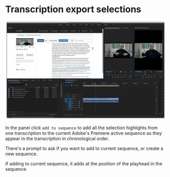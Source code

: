# Transcription export selections

![autoEdit panel export selections to sequence](../.gitbook/assets/autoedit-panel-export-selections-to-sequence.png)

In the panel click `add to sequence` to add all the selection highlights from one transcription to the current Adobe's Premiere active sequence as they appear in the transcription in chronological order.

There's a prompt to ask if you want to add to current sequence, or create a new sequence.

If adding to current sequence, it adds at the position of the playhead in the sequence.   




